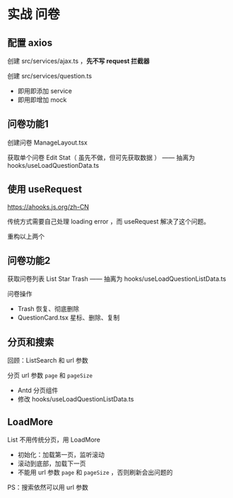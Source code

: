 # 实战 问卷

## 配置 axios

创建 src/services/ajax.ts ，**先不写 request 拦截器**

创建 src/services/question.ts
- 即用即添加 service
- 即用即增加 mock

## 问卷功能1

创建问卷 ManageLayout.tsx

获取单个问卷 Edit Stat（ 虽先不做，但可先获取数据 ） —— 抽离为 hooks/useLoadQuestionData.ts

## 使用 useRequest

https://ahooks.js.org/zh-CN

传统方式需要自己处理 loading error ，而 useRequest 解决了这个问题。

重构以上两个

## 问卷功能2

获取问卷列表 List Star Trash —— 抽离为 hooks/useLoadQuestionListData.ts

问卷操作
- Trash 恢复、彻底删除
- QuestionCard.tsx 星标、删除、复制

## 分页和搜索

回顾：ListSearch 和 url 参数

分页 url 参数 `page` 和 `pageSize`

- Antd 分页组件
- 修改 hooks/useLoadQuestionListData.ts

## LoadMore

List 不用传统分页，用 LoadMore

- 初始化：加载第一页，监听滚动
- 滚动到底部，加载下一页
- 不能用 url 参数 `page` 和 `pageSize` ，否则刷新会出问题的

PS：搜索依然可以用 url 参数
